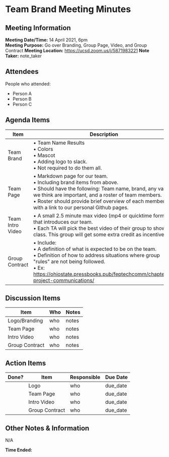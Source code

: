 # Team Brand Meeting Minutes
## Meeting Information
**Meeting Date/Time:** 14 April 2021, 6pm  
**Meeting Purpose:** Go over Branding, Group Page, Video, and Group Contract
**Meeting Location:** https://ucsd.zoom.us/j/5871983221 
**Note Taker:** note_taker  

## Attendees
People who attended:
- Person A
- Person B
- Person C

## Agenda Items

Item | Description
---- | ----
Team Brand | • Team Name Results <br>• Colors  <br>• Mascot<br>• Adding logo to slack. <br>• Not required to do them all.
Team Page | • Markdown page for our team.<br>• Including brand items from above. <br>• Should have the following: Team name, brand, any values we think are important, and a roster of team members.<br>• Roster should provide brief overview of each member with a link to our personal Github pages.
Team Intro Video | • A small 2.5 minute max video (mp4 or quicktime format) that introduces our team. <br> • Each TA will pick the best video of their group to show in class. This group will get some extra credit as incentive.
Group Contract | • Include: <br>• A definition of what is expected to be on the team. <br>• Definition of how to address situations where group "rules" are not being followed. <br>• Ex: https://ohiostate.pressbooks.pub/feptechcomm/chapter/7-project-communications/

## Discussion Items
Item | Who | Notes |
---- | ---- | ---- |
Logo/Branding | who | notes |
Team Page | who | notes |
Intro Video | who | notes |
Group Contract | who | notes |


## Action Items
| Done? | Item | Responsible | Due Date |
| ---- | ---- | ---- | ---- |
| | Logo | who | due_date |
| | Team Page | who | due_date |
| | Intro Video | who | due_date |
| | Group Contract | who | due_date |

## Other Notes & Information
N/A

**Time Ended:**